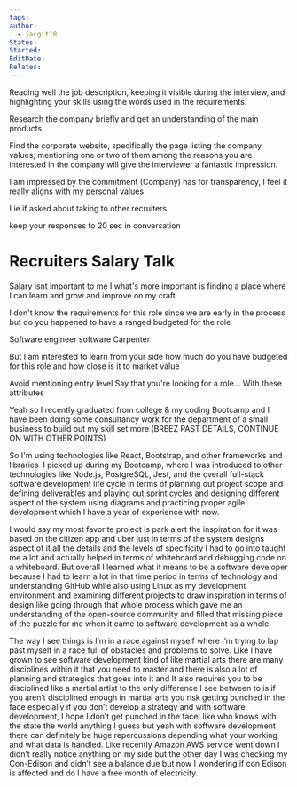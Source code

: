 ```yaml
---
tags: 
author:
  - jacgit18
Status: 
Started: 
EditDate: 
Relates:
---
```

Reading well the job description, keeping it visible during the interview, and highlighting your skills using the words used in the requirements.  
  
Research the company briefly and get an understanding of the main products.  
  
Find the corporate website, specifically the page listing the company values; mentioning one or two of them among the reasons you are interested in the company will give the interviewer a fantastic impression.  
  
  
I am impressed by the commitment (Company) has for transparency, I feel it really aligns with my personal values  
  
  
Lie if asked about taking to other recruiters 

keep your responses to 20 sec in conversation

# Recruiters Salary Talk

Salary isnt important to me I what's more important is finding a place where I can learn and grow and improve on my craft  
  
I don't know the requirements for this role since we are early in the process but do you happened to have a ranged budgeted for the role  
  
  
  
Software engineer software Carpenter  
  
  
But I am interested to learn from your side how much do you have budgeted for this role and how close is it to market value



Avoid mentioning entry level Say that you're looking for a role... With these attributes 

Yeah so I recently graduated from college & my coding Bootcamp and I have been doing some consultancy work for the department of a small business to build out my skill set more (BREEZ PAST DETAILS, CONTINUE ON WITH OTHER POINTS)  

So I'm using technologies like React, Bootstrap, and other frameworks and libraries  I picked up during my Bootcamp, where I was introduced to other technologies like Node.js, PostgreSQL, Jest, and the overall full-stack software development life cycle in terms of planning out project scope and defining deliverables and playing out sprint cycles and designing different aspect of the system using diagrams and practicing proper agile development which I have a year of experience with now. 

I would say my most favorite project is park alert the inspiration for it was based on the citizen app and uber just in terms of the system designs aspect of it all the details and the levels of specificity I had to go into taught me a lot and actually helped in terms of whiteboard and debugging code on a whiteboard. But overall I learned what it means to be a software developer because I had to learn a lot in that time period in terms of technology and understanding GitHub while also using Linux as my development environment and examining different projects to draw inspiration in terms of design like going through that whole process which gave me an understanding of the open-source community and filled that missing piece of the puzzle for me when it came to software development as a whole. 

The way I see things is I’m in a race against myself where I’m trying to lap past myself in a race full of obstacles and problems to solve. Like I have grown to see software development kind of like martial arts there are many disciplines within it that you need to master and there is also a lot of planning and strategics that goes into it and It also requires you to be disciplined like a martial artist to the only difference I see between to is if you aren’t disciplined enough in martial arts you risk getting punched in the face especially if you don’t develop a strategy and with software development, I hope I don’t get punched in the face, like who knows with the state the world anything I guess but yeah with software development there can definitely be huge repercussions depending what your working and what data is handled. Like recently Amazon AWS service went down I didn’t really notice anything on my side but the other day I was checking my Con-Edison and didn’t see a balance due but now I wondering if con Edison is affected and do I have a free month of electricity.
